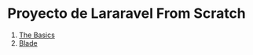 # Proyecto de Lararavel From Scratch

1. [The Basics](./The_Basics/the_basics.md)
2. [Blade](./Blade/blade.md)